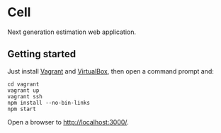 Cell
====

Next generation estimation web application.

Getting started
---------------

Just install [Vagrant](http://www.vagrantup.com/) and [VirtualBox](https://www.virtualbox.org/), then open a command prompt and:

	cd vagrant
	vagrant up
	vagrant ssh
	npm install --no-bin-links
	npm start
	
Open a browser to [http://localhost:3000/](http://localhost:3000/).